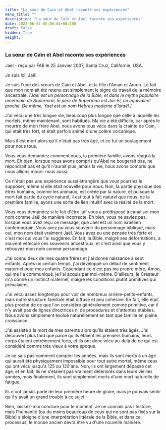 ```yaml
---
title: "La sœur de Caïn et Abel raconte ses expériences"
menu_title: ""
description: "La sœur de Caïn et Abel raconte ses expériences"
date: 2022-06-01 06:00:01+00:108
draft: False
hidden: True
weight:
---
```

### La sœur de Caïn et Abel raconte ses expériences

Jael - reçu par FAB le 25 Janvier 2007, Santa Cruz, Californie, USA.

Je suis ici, Jaël.

Je suis l'une des sœurs de Caïn et Abel, et la fille d'Aman et Amon. Le fait que mon nom ait été retenu est simplement le signe du travail de la mémoire ancestrale. *[Jaël est un personnage de la Bible, et dans le mythe populaire américain de Superman, le père de Superman est Jor-El, un équivalent proche. De même, Yael est un nom Hébreu moderne d'Israël.]*

J'ai vécu une très longue vie, beaucoup plus longue que celle à laquelle les mortels, même maintenant, sont habitués. Ma vie a été difficile, car après le meurtre de mon frère Abel, nous avons tous vécu dans la crainte de Caïn, qui était très fort, et était parfois animé d'une colère volcanique.

Mais il est mort alors qu'il n'était pas très âgé, et ce fut un soulagement pour nous tous.

Vous vous demandez comment nous, la première famille, avons réagi à la mort. Eh bien, lorsque nous avons compris qu'Abel ne bougerait pas, ne répondrait pas et qu'il n'aurait plus jamais la vie, nous avons compris que nous allions mourir nous aussi.

Ce n'était pas une expérience aussi étrangère que vous pourriez le supposer, même si elle était nouvelle pour nous. Non, la partie physique des êtres humains, comme les animaux, est créée par la nature, et puisque la mort fait partie du cycle naturel, il est tout à fait naturel que nous, de la première famille, ayons une sorte de lien intuitif avec la réalité de la mort.

Vous vous demandez si le fait d'être juif vous a prédisposé à canaliser mon nom comme Jaël de manière incorrecte. Eh bien, vous ne saviez pas, lorsque vous avez reçu ce message, que Jaël est un nom israélien contemporain. Vous avez pu vous souvenir du personnage biblique, mais oui, mon nom était vraiment Jaël. Vous avez eu une pensée très forte et c'est moi qui vous l'ai suggérée. En fait, la Bible, malgré ses déformations, a souvent véhiculé ces souvenirs ancestraux, et c'est ainsi que vous y retrouvez mon nom comme personnage.

J'ai connu deux de mes quatre frères et j'ai donné naissance à sept enfants. Après un certain temps, j'ai développé un début de sentiment maternel pour mes enfants. Cependant ce n'est pas ma propre mère, Amon, qui me l'a communiqué, je l'ai acquis par moi-même. D'ailleurs, le Créateur m'a donné un instinct maternel, malgré les conditions plutôt primitives qui prévalaient.

J'ai vécu assez longtemps pour voir de nombreux arrière-petits-enfants, mais notre structure familiale était diffuse et peu cohésive. En fait, elle était plus proche de ce que l'on considère généralement comme primitive, car il n'y avait pas de lignes directrices ni de procédures et d'attentes établies. Nous avons simplement évolué naturellement en tant que famille en pleine croissance.

J'ai assisté à la mort de mes parents alors qu'ils étaient très âgés. J'ai découvert plus tard que parce qu'ils étaient les premiers humains, leurs corps étaient extrêmement forts, et ils ont donc vécu au-delà de ce qui est considéré comme très vieux à votre époque.

Je ne sais pas comment compter les années, mais ils sont morts à un âge qui aurait été physiquement impossible pour tout autre mortel, même ceux qui ont vécu jusqu'à 125 ou 130 ans. Non, ils ont largement dépassé cet âge, et en fait, ils ne s'étaient pas vraiment détériorés dans leurs vieilles années, mais finalement, ils sont simplement morts d'une mort naturelle de fatigue.

Ils n'ont jamais parlé de leur première heure de gloire, mais je pouvais sentir qu'il y avait un grand trouble à ce sujet.

Bien, laissez-moi conclure pour le moment. Je ne connais pas l'histoire, mais l'humanité (ou du moins beaucoup de ceux qui ne sont pas fixés sur la Bible) s'éloigne d'une interprétation littérale de la Bible, et dans ce processus, le monde ancien devra être vu d'une nouvelle manière.